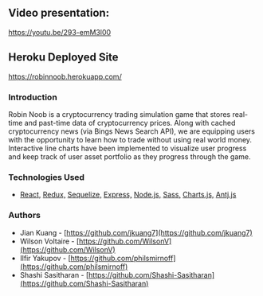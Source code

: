 ## Video presentation:
https://youtu.be/293-emM3l00

## Heroku Deployed Site
https://robinnoob.herokuapp.com/

### Introduction

Robin Noob is a cryptocurrency trading simulation game that stores real-time and past-time data of cryptocurrency prices. Along with cached cryptocurrency news (via Bings News Search API), we are equipping users with the opportunity to learn how to trade without using real world money. Interactive line charts have been implemented to visualize user progress and keep track of user asset portfolio as they progress through the game.

### Technologies Used

- [React,](https://reactjs.org/) [Redux,](https://redux.js.org/) [Sequelize,](https://sequelize.org/) [Express,](https://expressjs.com/) [Node.js,](https://nodejs.org/en/) [Sass,](https://sass-lang.com/) [Charts.js,](https://www.chartjs.org/) [Antj.js](https://ant.design/docs/react/introduce)

### Authors

- Jian Kuang - [https://github.com/jkuang7](https://github.com/jkuang7)
- Wilson Voltaire - [https://github.com/WilsonV](https://github.com/WilsonV)
- Ilfir Yakupov - [https://github.com/philsmirnoff](https://github.com/philsmirnoff)
- Shashi Sasitharan - [https://github.com/Shashi-Sasitharan](https://github.com/Shashi-Sasitharan)
